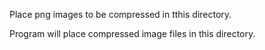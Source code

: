 Place png images to be compressed in tthis directory.

Program will place compressed image files in this directory.

